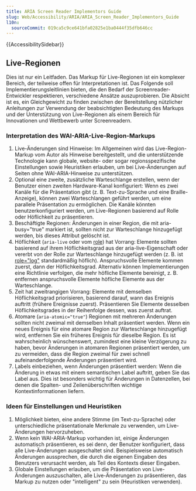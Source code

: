 ```yaml
---
title: ARIA Screen Reader Implementors Guide
slug: Web/Accessibility/ARIA/ARIA_Screen_Reader_Implementors_Guide
l10n:
  sourceCommit: 019ca5c9ce641bfa02825e1ba0444f35dfb646cc
---
```


{{AccessibilitySidebar}}

## Live-Regionen

Dies ist nur ein Leitfaden. Das Markup für Live-Regionen ist ein komplexer Bereich, der teilweise offen für Interpretationen ist. Das Folgende soll Implementierungsleitlinien bieten, die den Bedarf der Screenreader-Entwickler respektieren, verschiedene Ansätze auszuprobieren. Die Absicht ist es, ein Gleichgewicht zu finden zwischen der Bereitstellung nützlicher Anleitungen zur Verwendung der beabsichtigten Bedeutung des Markups und der Unterstützung von Live-Regionen als einem Bereich für Innovationen und Wettbewerb unter Screenreadern.

### Interpretation des WAI-ARIA-Live-Region-Markups

1. Live-Änderungen sind Hinweise: Im Allgemeinen wird das Live-Region-Markup vom Autor als Hinweise bereitgestellt, und die unterstützende Technologie kann globale, website- oder sogar regionsspezifische Einstellungen sowie Heuristiken erlauben, um bei Live-Änderungen auf Seiten ohne WAI-ARIA-Hinweise zu unterstützen.
2. Optional eine zweite, zusätzliche Warteschlange erstellen, wenn der Benutzer einen zweiten Hardware-Kanal konfiguriert: Wenn es zwei Kanäle für die Präsentation gibt (z. B. Text-zu-Sprache und eine Braille-Anzeige), können zwei Warteschlangen geführt werden, um eine parallele Präsentation zu ermöglichen. Die Kanäle könnten benutzerkonfiguriert werden, um Live-Regionen basierend auf Rolle oder Höflichkeit zu präsentieren.
3. Beschäftigte Regionen: Änderungen in einer Region, die mit aria-busy="true" markiert ist, sollten nicht zur Warteschlange hinzugefügt werden, bis dieses Attribut gelöscht ist.
4. Höflichkeit (`aria-live` oder vom [role](/de/docs/Web/Accessibility/ARIA/Roles)) hat Vorrang: Elemente sollten basierend auf ihrem Höflichkeitsgrad aus der aria-live-Eigenschaft oder vererbt von der Rolle zur Warteschlange hinzugefügt werden (z. B. ist [role="log"](/de/docs/Web/Accessibility/ARIA/Roles/log_role) standardmäßig höflich). Anspruchsvolle Elemente kommen zuerst, dann der Höflichkeitsgrad. Alternativ können Implementierungen eine Richtlinie verfolgen, die mehr höfliche Elemente bereinigt, z. B. entfernen anspruchsvolle Elemente höfliche Elemente aus der Warteschlange.
5. Zeit hat zweitrangigen Vorrang: Elemente mit demselben Höflichkeitsgrad priorisieren, basierend darauf, wann das Ereignis auftritt (frühere Ereignisse zuerst). Präsentieren Sie Elemente desselben Höflichkeitsgrades in der Reihenfolge dessen, was zuerst auftrat.
6. Atomare (`aria-atomic="true"`) Regionen mit mehreren Änderungen sollten nicht zweimal mit demselben Inhalt präsentiert werden. Wenn ein neues Ereignis für eine atomare Region zur Warteschlange hinzugefügt wird, entfernen Sie ein früheres Ereignis für dieselbe Region. Es ist wahrscheinlich wünschenswert, zumindest eine kleine Verzögerung zu haben, bevor Änderungen in atomaren Regionen präsentiert werden, um zu vermeiden, dass die Region zweimal für zwei schnell aufeinanderfolgende Änderungen präsentiert wird.
7. Labels einbeziehen, wenn Änderungen präsentiert werden: Wenn die Änderung in etwas mit einem semantischen Label auftritt, geben Sie das Label aus. Dies ist besonders wichtig für Änderungen in Datenzellen, bei denen die Spalten- und Zeilenüberschriften wichtige Kontextinformationen liefern.

### Ideen für Einstellungen und Heuristiken

1. Möglichkeit bieten, eine andere Stimme (im Text-zu-Sprache) oder unterschiedliche präsentationale Merkmale zu verwenden, um Live-Änderungen hervorzuheben.
2. Wenn kein WAI-ARIA-Markup vorhanden ist, einige Änderungen automatisch präsentieren, es sei denn, der Benutzer konfiguriert, dass alle Live-Änderungen ausgeschaltet sind. Beispielsweise automatisch Änderungen aussprechen, die durch die eigenen Eingaben des Benutzers verursacht werden, als Teil des Kontexts dieser Eingaben.
3. Globale Einstellungen erlauben, um die Präsentation von Live-Änderungen auszuschalten, alle Live-Änderungen zu präsentieren, das Markup zu nutzen oder "intelligent" zu sein (Heuristiken verwenden).

